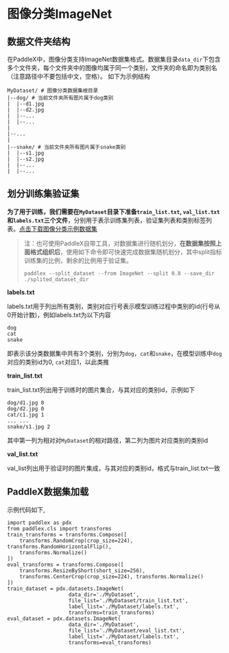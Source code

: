 # 图像分类ImageNet

## 数据文件夹结构

在PaddleX中，图像分类支持ImageNet数据集格式。数据集目录`data_dir`下包含多个文件夹，每个文件夹中的图像均属于同一个类别，文件夹的命名即为类别名（注意路径中不要包括中文，空格）。
如下为示例结构
```
MyDataset/ # 图像分类数据集根目录
|--dog/ # 当前文件夹所有图片属于dog类别
|  |--d1.jpg
|  |--d2.jpg
|  |--...
|  |--...
|
|--...
|
|--snake/ # 当前文件夹所有图片属于snake类别
|  |--s1.jpg
|  |--s2.jpg
|  |--...
|  |--...
```

## 划分训练集验证集

**为了用于训练，我们需要在`MyDataset`目录下准备`train_list.txt`, `val_list.txt`和`labels.txt`三个文件**，分别用于表示训练集列表，验证集列表和类别标签列表。[点击下载图像分类示例数据集](https://bj.bcebos.com/paddlex/datasets/vegetables_cls.tar.gz)


> 注：也可使用PaddleX自带工具，对数据集进行随机划分，**在数据集按照上面格式组织后**，使用如下命令即可快速完成数据集随机划分，其中split指标训练集的比例，剩余的比例用于验证集。
> ```
> paddlex --split_dataset --from ImageNet --split 0.8 --save_dir ./splited_dataset_dir
> ```


**labels.txt**  

labels.txt用于列出所有类别，类别对应行号表示模型训练过程中类别的id(行号从0开始计数)，例如labels.txt为以下内容
```
dog
cat
snake
```
即表示该分类数据集中共有3个类别，分别为`dog`，`cat`和`snake`，在模型训练中`dog`对应的类别id为0, `cat`对应1，以此类推

**train_list.txt**  

train_list.txt列出用于训练时的图片集合，与其对应的类别id，示例如下
```
dog/d1.jpg 0
dog/d2.jpg 0
cat/c1.jpg 1
... ...
snake/s1.jpg 2
```
其中第一列为相对对`MyDataset`的相对路径，第二列为图片对应类别的类别id

**val_list.txt**  

val_list列出用于验证时的图片集成，与其对应的类别id，格式与train_list.txt一致

## PaddleX数据集加载  
示例代码如下,
```
import paddlex as pdx
from paddlex.cls import transforms
train_transforms = transforms.Compose([
    transforms.RandomCrop(crop_size=224), transforms.RandomHorizontalFlip(),
    transforms.Normalize()
])
eval_transforms = transforms.Compose([
    transforms.ResizeByShort(short_size=256),
    transforms.CenterCrop(crop_size=224), transforms.Normalize()
])
train_dataset = pdx.datasets.ImageNet(
                    data_dir='./MyDataset',
                    file_list='./MyDataset/train_list.txt',
                    label_list='./MyDataset/labels.txt',
                    transforms=train_transforms)
eval_dataset = pdx.datasets.ImageNet(
                    data_dir='./MyDataset',
                    file_list='./MyDataset/eval_list.txt',
                    label_list='./MyDataset/labels.txt',
                    transforms=eval_transforms)
```
